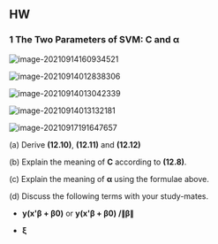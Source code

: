 ## HW

### 1 The Two Parameters of SVM:  C and α

![image-20210914160934521](https://i.loli.net/2021/09/14/mrjxfnSD4cAOL1V.png)

![image-20210914012838306](https://i.loli.net/2021/09/14/ZD8fjxRQ6snLrHv.png)

![image-20210914013042339](https://i.loli.net/2021/09/14/DIwSaXTVmjshUCH.png)

![image-20210914013132181](https://i.loli.net/2021/09/14/9fLoezjSxvC3U4c.png)

![image-20210917191647657](https://i.loli.net/2021/09/17/huZ5RyTO1dVlGcM.png)

(a) Derive **(12.10)**, **(12.11)** and **(12.12)**

(b) Explain the meaning of **C** according to **(12.8)**.

(c) Explain the meaning of **α** using the formulae above.

(d) Discuss the following terms with your study-mates.

- **y(x'β + β0)** or **y(x'β + β0) /∥β∥** 

- **ξ**


